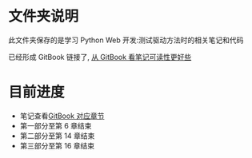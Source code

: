 # 文件夹说明
此文件夹保存的是学习 Python Web 开发:测试驱动方法时的相关笔记和代码

已经形成 GitBook 链接了, [从 GitBook 看笔记可读性更好些](https://l1nwatch.gitbooks.io/pythonweb/content/)

# 目前进度
* 笔记查看[GitBook 对应章节](https://l1nwatch.gitbooks.io/pythonweb/content/)
* 第一部分至第 6 章结束
* 第二部分至第 14 章结束
* 第三部分至第 16 章结束

